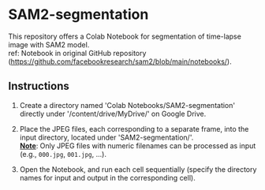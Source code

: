 # SAM2-segmentation

This repository offers a Colab Notebook for segmentation of time-lapse image with SAM2 model.<br>
ref: Notebook in original GitHub repository (https://github.com/facebookresearch/sam2/blob/main/notebooks/).<br>

## Instructions

1. Create a directory named 'Colab Notebooks/SAM2-segmentation' directly under '/content/drive/MyDrive/' on Google Drive.<br>

2. Place the JPEG files, each corresponding to a separate frame, into the input directory, located under 'SAM2-segmentation/'.  <br>
   **<u>Note</u>**: Only JPEG files with numeric filenames can be processed as input (e.g., `000.jpg`, `001.jpg`, ...).<br>
3. Open the Notebook, and run each cell sequentially (specify the directory names for input and output in the corresponding cell).<br>
   
